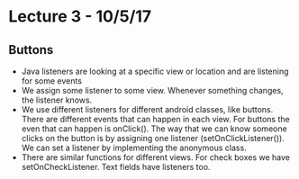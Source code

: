 # Lecture 3 - 10/5/17

## Buttons

- Java listeners are looking at a specific view or location and are listening for some events
- We assign some listener to some view. Whenever something changes, the listener knows. 
- We use different listeners for different android classes, like buttons. There are different events that can happen in each view. For buttons the even that can happen is onClick(). The way that we can know someone clicks on the button is by assigning one listener (setOnClickListener()). We can set a listener by implementing the anonymous class. 
- There are similar functions for different views. For check boxes we have setOnCheckListener. Text fields have listeners too. 


